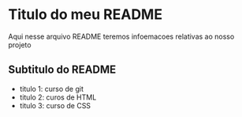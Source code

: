# Titulo do meu README  

Aqui nesse arquivo README teremos infoemacoes relativas ao nosso projeto 



## Subtitulo do README 

- titulo 1: curso de git 
- titulo 2: curos de HTML 
- titulo 3: curso de CSS